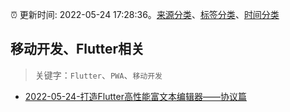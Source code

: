 :alarm_clock: 更新时间: 2022-05-24 17:28:36。[来源分类](../README.md)、[标签分类](../TAGS.md)、[时间分类](../TIMELINE.md)

## 移动开发、Flutter相关


> 关键字：`Flutter`、`PWA`、`移动开发`



- [2022-05-24-打造Flutter高性能富文本编辑器——协议篇](https://toutiao.io/k/44f8gbz) 